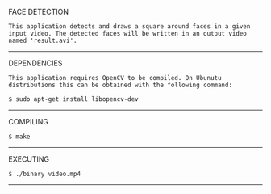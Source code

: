 FACE DETECTION
	
	This application detects and draws a square around faces in a given input video. The detected faces will be written in an output video named 'result.avi'.

---------------------------------------------------------------------------------------------------

DEPENDENCIES

	This application requires OpenCV to be compiled. On Ubunutu distributions this can be obtained with the following command:

	$ sudo apt-get install libopencv-dev

---------------------------------------------------------------------------------------------------

COMPILING

	$ make

---------------------------------------------------------------------------------------------------	
EXECUTING

	$ ./binary video.mp4

---------------------------------------------------------------------------------------------------